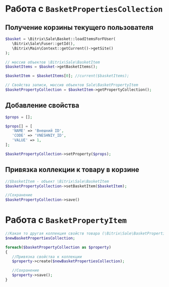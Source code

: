 # Работа с `BasketPropertiesCollection`

## Получение корзины текущего пользователя
```php
$basket = \Bitrix\Sale\Basket::loadItemsForFUser(
   \Bitrix\Sale\Fuser::getId(),
   \Bitrix\Main\Context::getCurrent()->getSite()
);

// массив объектов \Bitrix\Sale\BasketItem
$basketItems = $basket->getBasketItems(); 

$basketItem = $basketItems[0]; //current($basketItems);

// Свойства записи, массив объектов Sale\BasketPropertyItem
$basketPropertyCollection = $basketItem->getPropertyCollection(); 
```

## Добавление свойства
```php
$props = [];

$props[] = [
   'NAME' => 'Внешний ID',
   'CODE' => 'VNESHNIY_ID',
   'VALUE' => 1,
];

$basketPropertyCollection->setProperty($props);
```

## Привязка коллекции к товару в корзине
```php
//$basketItem - объект \Bitrix\Sale\BasketItem
$basketPropertyCollection->setBasketItem($basketItem);

//Сохранение
$basketPropertyCollection->save()
```

# Работа с `BasketPropertyItem`
```php
//Какая то другая коллекция свойств товара (\Bitrix\Sale\BasketPropertiesCollection)
$newBasketPropertiesCollection;

foreach($basketPropertyCollection as $property)
{
   //Привязка свойства к коллекции
   $property->create($newBasketPropertiesCollection);

   //Сохранение
   $property->save();
}
```
